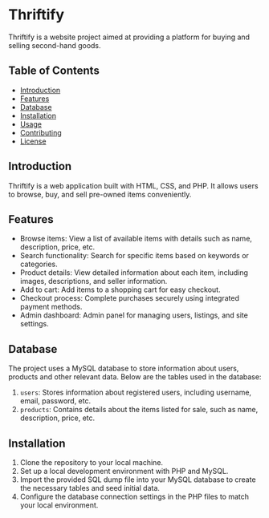 # Thriftify

Thriftify is a website project aimed at providing a platform for buying and selling second-hand goods.

## Table of Contents

- [Introduction](#introduction)
- [Features](#features)
- [Database](#database)
- [Installation](#installation)
- [Usage](#usage)
- [Contributing](#contributing)
- [License](#license)

## Introduction

Thriftify is a web application built with HTML, CSS, and PHP. It allows users to browse, buy, and sell pre-owned items conveniently. 

## Features

- Browse items: View a list of available items with details such as name, description, price, etc.
- Search functionality: Search for specific items based on keywords or categories.
- Product details: View detailed information about each item, including images, descriptions, and seller information.
- Add to cart: Add items to a shopping cart for easy checkout.
- Checkout process: Complete purchases securely using integrated payment methods.
- Admin dashboard: Admin panel for managing users, listings, and site settings.

## Database

The project uses a MySQL database to store information about users, products and other relevant data. Below are the tables used in the database:

1. `users`: Stores information about registered users, including username, email, password, etc.
2. `products`: Contains details about the items listed for sale, such as name, description, price, etc.

## Installation

1. Clone the repository to your local machine.
2. Set up a local development environment with PHP and MySQL.
3. Import the provided SQL dump file into your MySQL database to create the necessary tables and seed initial data.
4. Configure the database connection settings in the PHP files to match your local environment.




